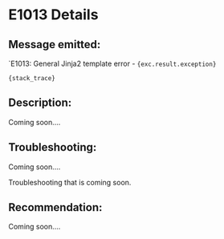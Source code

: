 # E1013 Details

## Message emitted:

`E1013: General Jinja2 template error - ``{exc.result.exception}``
```
{stack_trace}
````

## Description:

Coming soon....

## Troubleshooting:

Coming soon....

Troubleshooting that is coming soon.

## Recommendation:

Coming soon....